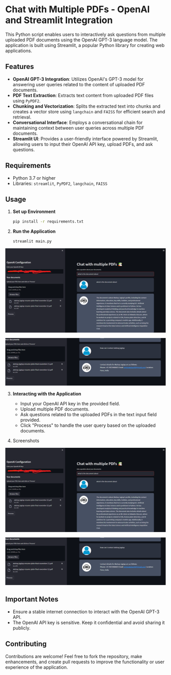 # Chat with Multiple PDFs - OpenAI and Streamlit Integration

This Python script enables users to interactively ask questions from multiple uploaded PDF documents using the OpenAI GPT-3 language model. The application is built using Streamlit, a popular Python library for creating web applications.

## Features

- **OpenAI GPT-3 Integration**: Utilizes OpenAI's GPT-3 model for answering user queries related to the content of uploaded PDF documents.
- **PDF Text Extraction**: Extracts text content from uploaded PDF files using `PyPDF2`.
- **Chunking and Vectorization**: Splits the extracted text into chunks and creates a vector store using `langchain` and `FAISS` for efficient search and retrieval.
- **Conversational Interface**: Employs a conversational chain for maintaining context between user queries across multiple PDF documents.
- **Streamlit UI**: Provides a user-friendly interface powered by Streamlit, allowing users to input their OpenAI API key, upload PDFs, and ask questions.

## Requirements

- Python 3.7 or higher
- Libraries: `streamlit`, `PyPDF2`, `langchain`, `FAISS`

## Usage

1. **Set up Environment**

    ```bash
    pip install -r requirements.txt
    ```

2. **Run the Application**

    ```bash
    streamlit main.py
    ```
![Description of Screenshot 1](https://github.com/akshxyjagtap/Ask-form-PDF-using-langchain/raw/a222260626e340a8c50fc98b8515b1547094ca0a/data/Screenshot%202023-11-16%20122410.png)

![Description of Screenshot 2](https://github.com/akshxyjagtap/Ask-form-PDF-using-langchain/raw/a222260626e340a8c50fc98b8515b1547094ca0a/data/Screenshot%202023-11-16%20122509.png)


3. **Interacting with the Application**

    - Input your OpenAI API key in the provided field.
    - Upload multiple PDF documents.
    - Ask questions related to the uploaded PDFs in the text input field provided.
    - Click "Process" to handle the user query based on the uploaded documents.

4. Screenshots

![App Interface 1](https://github.com/akshxyjagtap/Ask-form-PDF-using-langchain/blob/a222260626e340a8c50fc98b8515b1547094ca0a/data/Screenshot%202023-11-16%20122410.png)

![App Interface 2](https://github.com/akshxyjagtap/Ask-form-PDF-using-langchain/blob/a222260626e340a8c50fc98b8515b1547094ca0a/data/Screenshot%202023-11-16%20122509.png)

## Important Notes

- Ensure a stable internet connection to interact with the OpenAI GPT-3 API.
- The OpenAI API key is sensitive. Keep it confidential and avoid sharing it publicly.

## Contributing

Contributions are welcome! Feel free to fork the repository, make enhancements, and create pull requests to improve the functionality or user experience of the application.
